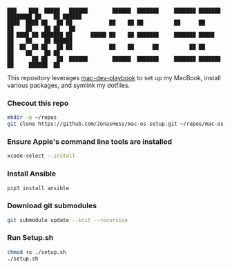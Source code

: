 ```
███    ███  █████   ██████        ██████  ███████     ███████ ███████ ████████ ██    ██ ██████  
████  ████ ██   ██ ██            ██    ██ ██          ██      ██         ██    ██    ██ ██   ██ 
██ ████ ██ ███████ ██      █████ ██    ██ ███████     ███████ █████      ██    ██    ██ ██████  
██  ██  ██ ██   ██ ██            ██    ██      ██          ██ ██         ██    ██    ██ ██      
██      ██ ██   ██  ██████        ██████  ███████     ███████ ███████    ██     ██████  ██      
```

This repository leverages [mac-dev-playbook](https://github.com/geerlingguy/mac-dev-playbook) to set up my MacBook, install various packages, and symlink my dotfiles.

### Checout this repo
``` bash
mkdir -p ~/repos 
git clone https://github.com/JonasHess/mac-os-setup.git ~/repos/mac-os-setup
```


### Ensure Apple's command line tools are installed
``` bash
xcode-select --install
```

### Install Ansible
``` bash
pip3 install ansible
```

### Download git submodules
``` bash
git submodule update --init --recursive
```


### Run Setup.sh
``` bash
chmod +x ./setup.sh
./setup.sh
```
